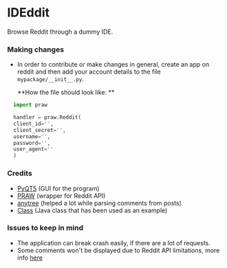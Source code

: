 # IDEddit
Browse Reddit through a dummy IDE.

### Making changes
  * In order to contribute or make changes in general, create an app on reddit and then add your account details to the file ```mypackage/__init__.py```.
  
     **How the file should look like: **
   ```python
     import praw

     handler = praw.Reddit(
     client_id='',
     client_secret='',
     username='',
     password='',
     user_agent=''
     )
   ```
### Credits
  * [PyQT5] (GUI for the program)
  * [PRAW] (wrapper for Reddit API) 
  * [anytree] (helped a lot while parsing comments from posts) 
  * [Class] (Java class that has been used as an example)
  
### Issues to keep in mind
  * The application can break crash easily, if there are a lot of requests. 
  * Some comments won't be displayed due to Reddit API limitations, more info [here] 

[//]: #
   [PyQT5]: <https://github.com/baoboa/pyqt5>
   [PRAW]: <https://github.com/praw-dev/praw>
   [anytree]: <https://github.com/c0fec0de/anytree>
   [here]: <https://github.com/praw-dev/praw/issues/1043#issuecomment-471233284>
   [Class]:                    <https://github.com/openjdk/jdk/blob/master/src/java.desktop/windows/classes/com/sun/java/swing/plaf/windows/AnimationController.java>
